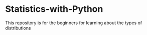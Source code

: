 # Statistics-with-Python
This repository is for the beginners for learning about the types of distributions
